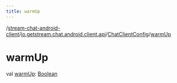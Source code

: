 ```yaml
---
title: warmUp
---
```

/[stream-chat-android-client](../../index.md)/[io.getstream.chat.android.client.api](../index.md)/[ChatClientConfig](index.md)/[warmUp](warmUp.md)  
  
  
  
# warmUp  
val [warmUp](warmUp.md): [Boolean](https://kotlinlang.org/api/latest/jvm/stdlib/kotlin/-boolean/index.html)

